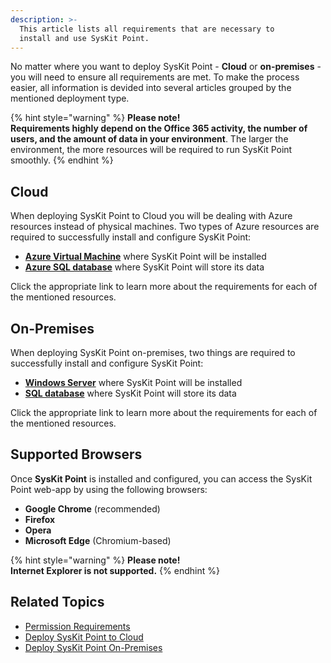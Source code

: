 ```yaml
---
description: >-
  This article lists all requirements that are necessary to
  install and use SysKit Point.
---
```


No matter where you want to deploy SysKit Point - **Cloud** or **on-premises** - you will need to ensure all requirements are met. 
To make the process easier, all information is devided into several articles grouped by the mentioned deployment type.

{% hint style="warning" %}
**Please note!**  
**Requirements highly depend on the Office 365 activity, the number of users, and the amount of data in your environment**. The larger the environment, the more resources will be required to run SysKit Point smoothly.
{% endhint %}

## Cloud
When deploying SysKit Point to Cloud you will be dealing with Azure resources instead of physical machines. Two types of Azure resources are required to successfully install and configure SysKit Point:
* **[Azure Virtual Machine](../installation-and-configuration/deploy-to-azure/prerequisites/create-azure-vm.md#resource-requirements-per-subscription-plan)** where SysKit Point will be installed
* **[Azure SQL database](../installation-and-configuration/deploy-to-azure/prerequisites/create-azure-sql-database.md#resource-requirements-per-subscription-plan)** where SysKit Point will store its data 

Click the appropriate link to learn more about the requirements for each of the mentioned resources.

## On-Premises
When deploying SysKit Point on-premises, two things are required to successfully install and configure SysKit Point:
* **[Windows Server](../installation-and-configuration/deploy-on-premises/prerequisites/syskit-point-server.md#resource-requirements-per-subscription-plan)** where SysKit Point will be installed
* **[SQL database](../installation-and-configuration/deploy-on-premises/prerequisites/syskit-point-database.md#resource-requirements-per-subscription-plan)** where SysKit Point will store its data 

Click the appropriate link to learn more about the requirements for each of the mentioned resources.

## Supported Browsers

Once **SysKit Point** is installed and configured, you can access the SysKit Point web-app by using the following browsers:

* **Google Chrome** \(recommended\)
* **Firefox**
* **Opera**
* **Microsoft Edge** \(Chromium-based\)

{% hint style="warning" %}
**Please note!**  
**Internet Explorer is not supported.**
{% endhint %}

## Related Topics

* [Permission Requirements](permission-requirements.md)
* [Deploy SysKit Point to Cloud](../installation-and-configuration/deploy-to-azure/README.md)
* [Deploy SysKit Point On-Premises](../installation-and-configuration/deploy-on-premises/README.md)
